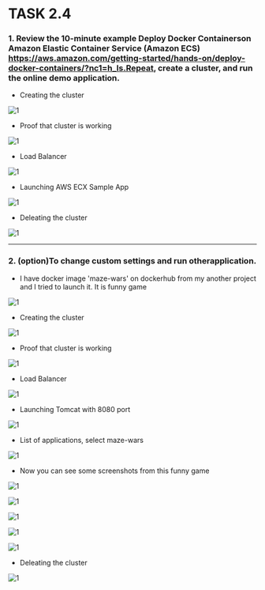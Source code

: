 # __TASK 2.4__

### 1. Review  the 10-minute  example Deploy  Docker  Containerson  Amazon  Elastic Container  Service  (Amazon  ECS) https://aws.amazon.com/getting-started/hands-on/deploy-docker-containers/?nc1=h_ls.Repeat, create a cluster, and run the online demo application.

  * Creating the cluster

  ![1](screenshots/1.png)

  * Proof that cluster is working

  ![1](screenshots/2.png)

  * Load Balancer

  ![1](screenshots/3.png)

  * Launching AWS ECX Sample App

  ![1](screenshots/4.png)

  * Deleating the cluster

  ![1](screenshots/5.png)

---

### 2. (option)To change custom settings and run otherapplication.

  * I have docker image 'maze-wars' on dockerhub from my another project and I tried to launch it. It is funny game

  ![1](screenshots/6.png)

  * Creating the cluster

  ![1](screenshots/7.png)

  * Proof that cluster is working

  ![1](screenshots/8.png)

  * Load Balancer

  ![1](screenshots/9.png)

  * Launching Tomcat with 8080 port

  ![1](screenshots/10.png)

  * List of applications, select maze-wars

  ![1](screenshots/11.png)

  * Now you can see some screenshots from this funny game

  ![1](screenshots/12.png)

  ![1](screenshots/13.png)

  ![1](screenshots/14.png)

  ![1](screenshots/15.png)

  ![1](screenshots/16.png)

  * Deleating the cluster

  ![1](screenshots/17.png)
